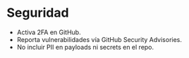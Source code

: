 # Seguridad
- Activa 2FA en GitHub.
- Reporta vulnerabilidades vía GitHub Security Advisories.
- No incluir PII en payloads ni secrets en el repo.
